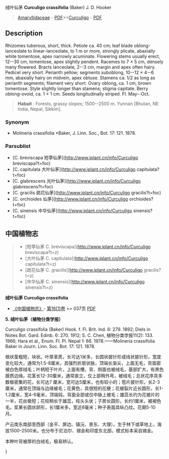绒叶仙茅 **Curculigo crassifolia** (Baker) J. D. Hooker

> [Amaryllidaceae](http://www.iplant.cn/info/Amaryllidaceae?t=foc) - [PDF](http://www.iplant.cn/foc/pdf/Amaryllidaceae.pdf)>>[Curculigo](http://www.iplant.cn/info/Curculigo?t=foc) - [PDF](http://www.iplant.cn/foc/pdf/Curculigo.pdf)

## Description

Rhizomes tuberous, short, thick. Petiole ca. 40 cm; leaf blade oblong-lanceolate to linear-lanceolate, to 1 m or more, strongly plicate, abaxially white tomentose, apex narrowly acuminate. Flowering stems usually erect, 12--30 cm, tomentose, apex slightly pendent. Racemes to 7 × 5 cm, densely many flowered. Bracts lanceolate, 2--3 cm, margin and apex often hairy. Pedicel very short. Perianth yellow; segments suboblong, 10--12 × 4--6 mm, abaxially hairy on midvein, apex obtuse. Stamens ca. 1/2 as long as perianth segments; filament very short. Ovary oblong, ca. 1 cm, brown tomentose. Style slightly longer than stamens; stigma capitate. Berry oblong-ovoid, ca. 1 × 1 cm. Seeds longitudinally striped. Fl. May--Oct.

> **Habait** : 
> Forests, grassy slopes; 1500--2500 m. Yunnan [Bhutan, NE India, Nepal, Sikkim].

### Synonym
* Molineria crassifolia *Baker, J. Linn. Soc., Bot. 17: 121. 1878.

### Parsublist

* [C.  breviscapa  短葶仙茅](http://www.iplant.cn/info/Curculigo breviscapa?t=foc)
* [C.  capitulata  大叶仙茅](http://www.iplant.cn/info/Curculigo capitulata?t=foc)
* [C.  glabrescens  光叶仙茅](http://www.iplant.cn/info/Curculigo glabrescens?t=foc)
* [C.  gracilis  疏花仙茅](http://www.iplant.cn/info/Curculigo gracilis?t=foc)
* [C.  orchioides  仙茅](http://www.iplant.cn/info/Curculigo orchioides?t=foc)
* [C.  sinensis  中华仙茅](http://www.iplant.cn/info/Curculigo sinensis?t=foc)

## 中国植物志

> * [短葶仙茅  C.  breviscapa](http://www.iplant.cn/info/Curculigo breviscapa?t=z)
> * [大叶仙茅  C.  capitulata](http://www.iplant.cn/info/Curculigo capitulata?t=z)
> * [疏花仙茅  C.  gracilis](http://www.iplant.cn/info/Curculigo gracilis?t=z)
> * [中华仙茅  C.  sinensis](http://www.iplant.cn/info/Curculigo sinensis?t=z)

**绒叶仙茅 Curculigo crassifolia**

* [《中国植物志》](http://www.iplant.cn/frps)- [第16(1)卷](http://www.iplant.cn/frps/vol/16(1)) >> 037页 [PDF](http://www.iplant.cn/frps/pdf/16(1)/037.pdf)

**5. 绒叶仙茅（植物分类学报）**

Curculigo crassifolia (Baker) Hook. f. Fl. Brit. Ind. 6: 279. 1892; Diels in Notes Bot. Gard. Edinb. 6: 270. 1912; S. C. Chen, 植物分类学报11(2): 133. 1966; Hara et al., Enum. Fl. Pl. Nepal 1: 66. 1978.——Molineria crassifolia Baker in Journ. Linn. Soc. Bot. 17: 121. 1878.

根状茎粗短，块状。叶厚革质，长可达1米多，长圆状披针形或线状披针形，宽度变化较大，通常为1.5-8厘米，具强烈折扇状脉，顶端长渐尖，上面无毛，背面密被白色厚绒毛；叶柄短于叶片，上面有槽，背、侧面也被绒毛，基部扩大，有黑色膜质边缘。花茎长12-30厘米，通常直立，仅上部稍外弯，被绒毛；总状花序具多数极密集的花，长可达7 厘米，宽可达5厘米，也有较小的；苞片披针形，长2-3厘米，通常在顶端与边缘被毛；花黄色，具很短的花梗；花被裂片近长圆形，长1-1.2厘米，宽4-6毫米，顶端钝，背面全部或仅中脉上被毛；雄蕊长约为花被片的一半，花丝极短；花柱稍长于雄蕊，柱头头状；子房长圆形，长约1厘米，被褐色毛。浆果长圆状卵形，长1厘米多，宽近8毫米；种子表面具纵凸纹。花期5-10月。

产云南东南部至西部（金平、屏边、镇沅、景东、大理）。生于林下或草地上，海拔1500-2500米。也分布于尼泊尔、锡金和印度东北部。模式标本采自锡金。

本种叶背被厚的白绒毛，极易辨认。

}
